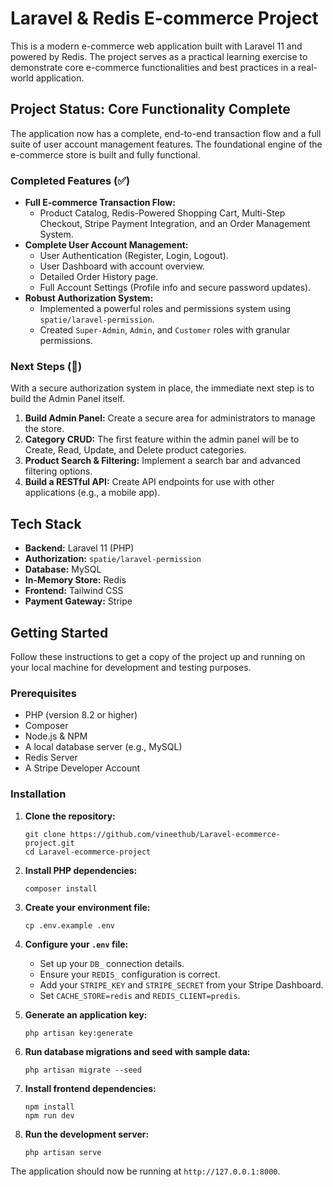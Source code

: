 # Laravel & Redis E-commerce Project

This is a modern e-commerce web application built with Laravel 11 and powered by Redis. The project serves as a practical learning exercise to demonstrate core e-commerce functionalities and best practices in a real-world application.

## Project Status: Core Functionality Complete

The application now has a complete, end-to-end transaction flow and a full suite of user account management features. The foundational engine of the e-commerce store is built and fully functional.

### Completed Features (✅)
*   **Full E-commerce Transaction Flow:**
    *   Product Catalog, Redis-Powered Shopping Cart, Multi-Step Checkout, Stripe Payment Integration, and an Order Management System.
*   **Complete User Account Management:**
    *   User Authentication (Register, Login, Logout).
    *   User Dashboard with account overview.
    *   Detailed Order History page.
    *   Full Account Settings (Profile info and secure password updates).
*   **Robust Authorization System:**
    *   Implemented a powerful roles and permissions system using `spatie/laravel-permission`.
    *   Created `Super-Admin`, `Admin`, and `Customer` roles with granular permissions.

### Next Steps (🚀)
With a secure authorization system in place, the immediate next step is to build the Admin Panel itself.

1.  **Build Admin Panel:** Create a secure area for administrators to manage the store.
2.  **Category CRUD:** The first feature within the admin panel will be to Create, Read, Update, and Delete product categories.
3.  **Product Search & Filtering:** Implement a search bar and advanced filtering options.
4.  **Build a RESTful API:** Create API endpoints for use with other applications (e.g., a mobile app).


## Tech Stack
*   **Backend:** Laravel 11 (PHP)
*   **Authorization:** `spatie/laravel-permission`
*   **Database:** MySQL
*   **In-Memory Store:** Redis
*   **Frontend:** Tailwind CSS
*   **Payment Gateway:** Stripe


## Getting Started

Follow these instructions to get a copy of the project up and running on your local machine for development and testing purposes.

### Prerequisites
*   PHP (version 8.2 or higher)
*   Composer
*   Node.js & NPM
*   A local database server (e.g., MySQL)
*   Redis Server
*   A Stripe Developer Account

### Installation
1.  **Clone the repository:**
    ```
    git clone https://github.com/vineethub/Laravel-ecommerce-project.git
    cd Laravel-ecommerce-project
    ```

2.  **Install PHP dependencies:**
    ```
    composer install
    ```

3.  **Create your environment file:**
    ```
    cp .env.example .env
    ```

4.  **Configure your `.env` file:**
    *   Set up your `DB_` connection details.
    *   Ensure your `REDIS_` configuration is correct.
    *   Add your `STRIPE_KEY` and `STRIPE_SECRET` from your Stripe Dashboard.
    *   Set `CACHE_STORE=redis` and `REDIS_CLIENT=predis`.

5.  **Generate an application key:**
    ```
    php artisan key:generate
    ```

6.  **Run database migrations and seed with sample data:**
    ```
    php artisan migrate --seed
    ```

7.  **Install frontend dependencies:**
    ```
    npm install
    npm run dev
    ```

8.  **Run the development server:**
    ```
    php artisan serve
    ```
The application should now be running at `http://127.0.0.1:8000`.

